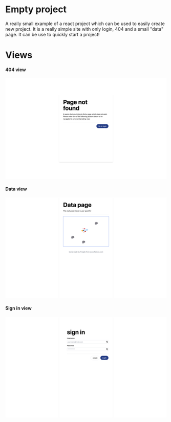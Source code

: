 # Empty project

A really small example of a react project which can be used to easily create new project. It is a really simple site with only login, 404 and a small "data" page. It can be use to quickly start a project!

# Views

#### 404 view

![404 view](./assets/404.png)

#### Data view

![Data view](./assets/data.png)

#### Sign in view

![Sign in view](./assets/sign-in.png)
